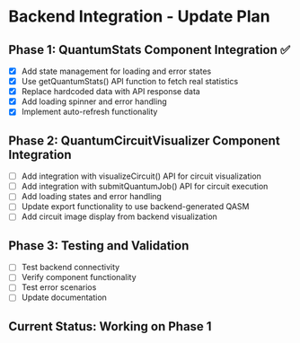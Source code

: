 # Backend Integration - Update Plan

## Phase 1: QuantumStats Component Integration ✅
- [x] Add state management for loading and error states
- [x] Use getQuantumStats() API function to fetch real statistics
- [x] Replace hardcoded data with API response data
- [x] Add loading spinner and error handling
- [x] Implement auto-refresh functionality

## Phase 2: QuantumCircuitVisualizer Component Integration
- [ ] Add integration with visualizeCircuit() API for circuit visualization
- [ ] Add integration with submitQuantumJob() API for circuit execution
- [ ] Add loading states and error handling
- [ ] Update export functionality to use backend-generated QASM
- [ ] Add circuit image display from backend visualization

## Phase 3: Testing and Validation
- [ ] Test backend connectivity
- [ ] Verify component functionality
- [ ] Test error scenarios
- [ ] Update documentation

## Current Status: Working on Phase 1

